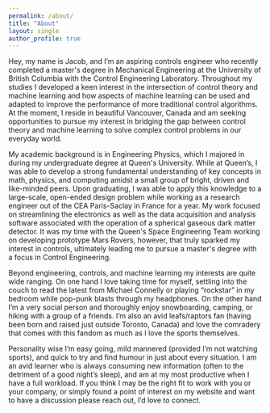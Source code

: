 ```yaml
---
permalink: /about/
title: "About"
layout: single
author_profile: true
---
```

Hey, my name is Jacob, and I’m an aspiring controls engineer who recently completed a master's degree in Mechanical Engineering at the University of British Columbia with the Control Engineering Laboratory. Throughout my studies I developed a keen interest in the intersection of control theory and machine learning and how aspects of machine learning can be used and adapted to improve the performance of more traditional control algorithms. At the moment, I reside in beautiful Vancouver, Canada and am seeking opportunities to pursue my interest in bridging the gap between control theory and machine learning to solve complex control problems in our everyday world.

My academic background is in Engineering Physics, which I majored in during my undergraduate degree at Queen's University.  While at Queen’s, I was able to develop a strong fundamental understanding of key concepts in math, physics, and computing amidst a small group of bright, driven and like-minded peers. Upon graduating, I was able to apply this knowledge to a large-scale, open-ended design problem while working as a research engineer out of the CEA Paris-Saclay in France for a year. My work focused on streamlining the electronics as well as the data acquisition and analysis software associated with the operation of a spherical gaseous dark matter detector. It was my time with the Queen's Space Engineering Team working on developing prototype Mars Rovers, however, that truly sparked my interest in controls, ultimately leading me to pursue a master's degree with a focus in Control Engineering.

Beyond engineering, controls, and machine learning my interests are quite wide ranging. On one hand I love taking time for myself, settling into the couch to read the latest from Michael Connelly or playing “rockstar” in my bedroom while pop-punk blasts through my headphones. On the other hand I’m a very social person and thoroughly enjoy snowboarding, camping, or hiking with a group of a friends. I’m also an avid leafs/raptors fan (having been born and raised just outside Toronto, Canada) and love the comradery that comes with this fandom as much as I love the sports themselves.

Personality wise I’m easy going, mild mannered (provided I’m not watching sports), and quick to try and find humour in just about every situation. I am an avid learner who is always consuming new information (often to the detriment of a good night’s sleep), and am at my most productive when I have a full workload. If you think I may be the right fit to work with you or your company, or simply found a point of interest on my website and want to have a discussion please reach out, I’d love to connect. 
